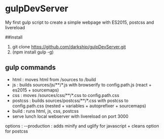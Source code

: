 # gulpDevServer

My first gulp script to create a simple webpage with ES2015, postcss and livereload 

##install
1. git clone https://github.com/darkship/gulpDevServer.git
2. (npm install gulp -g)

## gulp commands
- html : moves html from /sources to /build
- js : builds sources/js/**/*.js with browserify to config.path.js (react + es2015 + sourcemaps)
- css : moves /sources/css/**/*.css to config.path.css 
- postcss : builds sources/postcss/**/*.css with postcss to config.path.css (nested + variables + autoprefixer + sourcemaps)
- build : runs html, js, css, postcss
- serve lunch local webserver with livereload on port 3000 

options :
--production : adds minify and uglify for javascript + cleans option for postcss
